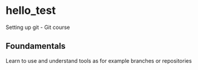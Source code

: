 # hello_test
Setting up git - Git course

## Foundamentals
Learn to use and understand tools as for example branches or repositories
